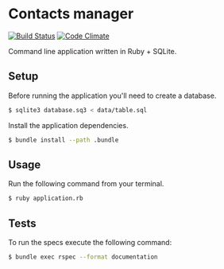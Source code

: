 # Contacts manager

[![Build Status](https://travis-ci.org/MontealegreLuis/contacts-manager.svg?branch=master)](https://travis-ci.org/MontealegreLuis/contacts-manager)
[![Code Climate](https://codeclimate.com/github/MontealegreLuis/contacts-manager/badges/gpa.svg)](https://codeclimate.com/github/MontealegreLuis/contacts-manager)

Command line application written in Ruby +  SQLite.

## Setup

Before running the application you'll need to create a database.

```bash
$ sqlite3 database.sq3 < data/table.sql
```

Install the application dependencies.

```bash
$ bundle install --path .bundle
```

## Usage

Run the following command from your terminal.

```bash
$ ruby application.rb
```

## Tests

To run the specs execute the following command:

```bash
$ bundle exec rspec --format documentation
```

